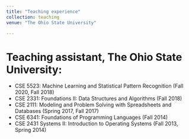 ```yaml
---
title: "Teaching experience"
collection: teaching
venue: "The Ohio State University"

---
```


# Teaching assistant, The Ohio State University:
  * CSE 5523: Machine Learning and Statistical Pattern Recognition (Fall 2020, Fall 2018)
  * CSE 2331: Foundations II: Data Structures and Algorithms (Fall 2018)
  * CSE 2111: Modeling and Problem Solving with Spreadsheets and Databases (Spring 2017, Fall 2017)
  * CSE 6341: Foundations of Programming Languages (Fall 2014)
  * CSE 2431 Systems II: Introduction to Operating Systems (Fall 2013, Spring 2014)
